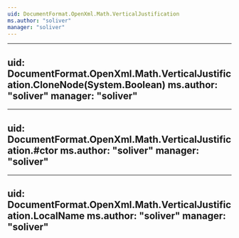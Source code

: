 ```yaml
---
uid: DocumentFormat.OpenXml.Math.VerticalJustification
ms.author: "soliver"
manager: "soliver"
---
```


---
uid: DocumentFormat.OpenXml.Math.VerticalJustification.CloneNode(System.Boolean)
ms.author: "soliver"
manager: "soliver"
---

---
uid: DocumentFormat.OpenXml.Math.VerticalJustification.#ctor
ms.author: "soliver"
manager: "soliver"
---

---
uid: DocumentFormat.OpenXml.Math.VerticalJustification.LocalName
ms.author: "soliver"
manager: "soliver"
---
